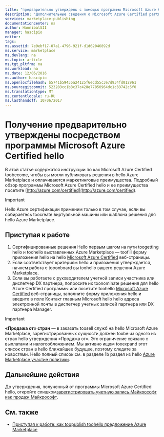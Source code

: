 ```yaml
---
title: "предварительно утверждены с помощью программы Microsoft Azure Certified hello aaaGet | Документы Microsoft"
description: "Дополнительные сведения о Microsoft Azure Certified partner hello программы и как образ виртуальной машины, шаблоне решения, разработчик службы или данных службы на toosell tooget hello Azure Marketplace"
services: marketplace-publishing
documentationcenter: na
author: HannibalSII
manager: hascipio
editor: 
tags: 
ms.assetid: 7e9ebf17-07a1-4796-921f-d1d62046892d
ms.service: marketplace
ms.devlang: na
ms.topic: article
ms.tgt_pltfrm: na
ms.workload: na
ms.date: 12/05/2016
ms.author: hascipio
ms.openlocfilehash: b5741b59435a24125f6ecd55c3e7d934fd012961
ms.sourcegitcommit: 523283cc1b3c37c428e77850964dc1c33742c5f0
ms.translationtype: MT
ms.contentlocale: ru-RU
ms.lasthandoff: 10/06/2017
---
```

# <a name="get-pre-approved-via-hello-microsoft-azure-certified-program"></a>Получение предварительно утверждены посредством программы Microsoft Azure Certified hello
В этой статье содержатся инструкции по как Microsoft Azure Certified toobecome, чтобы вы могли публиковать решения в hello Azure Marketplace и оплачиваются маркетинговые преимущества. Подробный обзор программы Microsoft Azure Certified hello и ее преимущества посетите [http://azure.com/certified](http://azure.com/certified).

> [!IMPORTANT]
> Hello Azure сертификации применим только в том случае, если вы собираетесь toocreate виртуальной машины или шаблона решения для hello Azure Marketplace.

## <a name="getting-started"></a>Приступая к работе
1. Сертифицированные решения Hello первым шагом на пути toogetting hello и toohello выставленных Azure Marketplace — toofill форму приложения hello на hello [Microsoft Azure Certified](https://createopportunity.azurewebsites.net) веб-страницы.
2. Если соответствует критериям hello и приложения утверждается, начнем работа с tooonboard вы toohello вашего решения Azure Marketplace.
3. Если вы работаете с руководителем учетной записи участника или диспетчер DX партнера, попросите их toonominate решения для hello Azure Certified программы или посетите toohello [Microsoft Azure Certified](http://createopportunity.azurewebsites.net) веб-страницы, заполните форму приложения hello и введите в поле Контакт главным Microsoft hello hello адреса электронной почты в диспетчер учетных записей партнера или DX партнера Manager.

> [!IMPORTANT]
> **«Продажа от» стран** — в заказать toosell служб на hello Microsoft Azure Marketplace, зарегистрированных сущности должен toobe из одного из стран hello утверждения «Продажа от». Это ограничение связано с выплатами и налогообложением. Мы активно ищем tooexpand этот список стран в hello ближайшее будущее, поэтому следите за новостями. Hello полный список см. в разделе 1b раздел из hello [Azure Marketplace участие политики](http://go.microsoft.com/fwlink/?LinkID=526833).


## <a name="next-step"></a>Дальнейшие действия
До утверждения, полученный от программы Microsoft Azure Certified hello, откройте слишком[зарегистрировать учетную запись Майкрософт как продаж Майкрософт](marketplace-publishing-accounts-creation-registration.md).

## <a name="see-also"></a>См. также
* [Приступая к работе: как toopublish toohello предложение Azure Marketplace](marketplace-publishing-getting-started.md)
